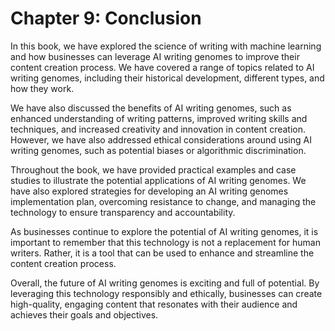Chapter 9: Conclusion
=====================

In this book, we have explored the science of writing with machine learning and how businesses can leverage AI writing genomes to improve their content creation process. We have covered a range of topics related to AI writing genomes, including their historical development, different types, and how they work.

We have also discussed the benefits of AI writing genomes, such as enhanced understanding of writing patterns, improved writing skills and techniques, and increased creativity and innovation in content creation. However, we have also addressed ethical considerations around using AI writing genomes, such as potential biases or algorithmic discrimination.

Throughout the book, we have provided practical examples and case studies to illustrate the potential applications of AI writing genomes. We have also explored strategies for developing an AI writing genomes implementation plan, overcoming resistance to change, and managing the technology to ensure transparency and accountability.

As businesses continue to explore the potential of AI writing genomes, it is important to remember that this technology is not a replacement for human writers. Rather, it is a tool that can be used to enhance and streamline the content creation process.

Overall, the future of AI writing genomes is exciting and full of potential. By leveraging this technology responsibly and ethically, businesses can create high-quality, engaging content that resonates with their audience and achieves their goals and objectives.

